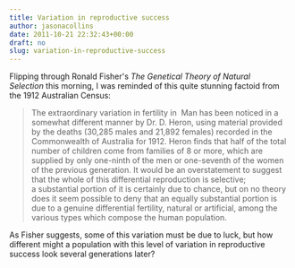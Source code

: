 ```yaml
---
title: Variation in reproductive success
author: jasonacollins
date: 2011-10-21 22:32:43+00:00
draft: no
slug: variation-in-reproductive-success
---
```


Flipping through Ronald Fisher's *The Genetical Theory of Natural Selection* this morning, I was reminded of this quite stunning factoid from the 1912 Australian Census:


<blockquote>The extraordinary variation in fertility in  Man has been noticed in a somewhat different manner by Dr. D. Heron, using material provided by the deaths (30,285 males and 21,892 females) recorded in the Commonwealth of Australia for 1912. Heron finds that half of the total number of children come from families of 8 or more, which are supplied by only one-ninth of the men or one-seventh of the women of the previous generation. It would be an overstatement to suggest that the whole of this differential reproduction is selective; a substantial portion of it is certainly due to chance, but on no theory does it seem possible to deny that an equally substantial portion is due to a genuine differential fertility, natural or artificial, among the various types which compose the human population.</blockquote>


As Fisher suggests, some of this variation must be due to luck, but how different might a population with this level of variation in reproductive success look several generations later?
